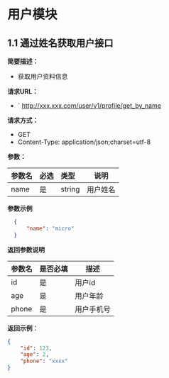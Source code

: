  # 用户模块

 ## 1.1 通过姓名获取用户接口

**简要描述：** 

- 获取用户资料信息

**请求URL：** 
- ` http://xxx.xxx.com/user/v1/profile/get_by_name
  

**请求方式：**
- GET 
- Content-Type: application/json;charset=utf-8

**参数：** 

|参数名|必选|类型|说明|
|:----    |:---|:----- |-----   |
| name | 是 |string | 用户姓名    |

 **参数示例**

``` json
  {
      "name": "micro"
  }
```

 **返回参数说明** 

|  参数名 |是否必填   |描述   |
| ------------ | ------------ | ------------ |
| id |是|用户id|
| age |是|用户年龄|
| phone|是|用户手机号|

**返回示例**：

 ``` json
 {
     "id": 123,
     "age": 2,
     "phone": "xxxx"
 } 

 ```